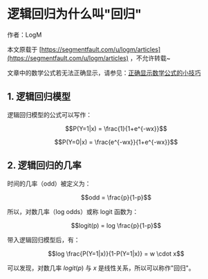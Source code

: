# 逻辑回归为什么叫"回归"

作者：LogM

本文原载于 [https://segmentfault.com/u/logm/articles](https://segmentfault.com/u/logm/articles) ，不允许转载~

文章中的数学公式若无法正确显示，请参见：[正确显示数学公式的小技巧](https://segmentfault.com/a/1190000019359797)

## 1. 逻辑回归模型

逻辑回归模型的公式可以写作：

$$P(Y=1|x) = \frac{1}{1+e^{-wx}}$$

$$P(Y=0|x) = \frac{e^{-wx}}{1+e^{-wx}}$$

## 2. 逻辑回归的几率

时间的几率（odd）被定义为：

$$odd = \frac{p}{1-p}$$

所以，对数几率（log odds）或称 logit 函数为：

$$logit(p) = log \frac{p}{1-p}$$

带入逻辑回归模型后，有：

$$log \frac{P(Y=1|x)}{1-P(Y=1|x)} = w \cdot x$$

可以发现，对数几率 $logit(p)$ 与 $x$ 是线性关系，所以可以称作"回归"。

